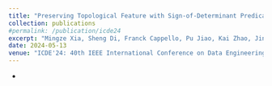 ```yaml
---
title: "Preserving Topological Feature with Sign-of-Determinant Predicates in Lossy Compression: A Case Study of Vector Field Critical Points"
collection: publications
#permalink: /publication/icde24
excerpt: "Mingze Xia, Sheng Di, Franck Cappello, Pu Jiao, Kai Zhao, Jinyang Liu, Xuan Wu, Xin Liang, Hanqi Guo"
date: 2024-05-13
venue: "ICDE'24: 40th IEEE International Conference on Data Engineering"
---
```

-
